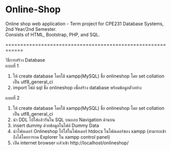 # Online-Shop
Online shop web application - Term project for CPE231 Database Systems, 2nd Year/2nd Semester.<br>
Consists of HTML, Bootstrap, PHP, and SQL.

============================================================

วิธีการสร้าง Database<br>
เเบบที่ 1
1. ให้ create database โดยใช้ xampp(MySQL) ชื่อ onlineshop โดย set collation เป็น utf8_general_ci<br>
2. import ไฟล์ sql ชื่อ onlineshop เพื่อสร้าง database พร้อมข้อมูลตัวอย่าง<br>

เเบบที่ 2
1. ให้ create database โดยใช้ xampp(MySQL) ชื่อ onlineshop โดย set collation เป็น utf8_general_ci
2. นำ DDL ไปใส่เเล้วรันใน SQL บนเเถบ Navigation ด้านบน
3. insert dummy ด้วยข้อมูลในไฟล์ Dummy Data
4. นำโฟลเดอร์ Onlineshop ไปใส่ในโฟลเดอร์ htdocs ในโฟลเดอร์ของ xampp (สามารถเข้าถึงได้โดยการกด Explorer ใน xampp control panel)
5. เปิด internet browser เเล้วเข้า http://localhost/onlineshop/

